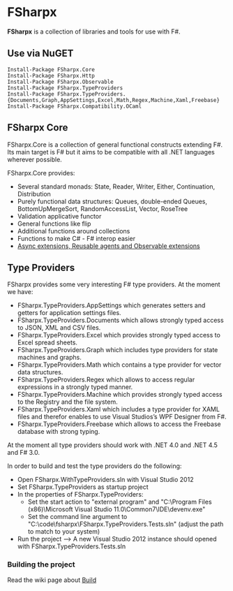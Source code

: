 # FSharpx

**FSharpx** is a collection of libraries and tools for use with F#. 

## Use via NuGET

    Install-Package FSharpx.Core 
    Install-Package FSharpx.Http
    Install-Package FSharpx.Observable
    Install-Package FSharpx.TypeProviders
    Install-Package FSharpx.TypeProviders.{Documents,Graph,AppSettings,Excel,Math,Regex,Machine,Xaml,Freebase}
    Install-Package FSharpx.Compatibility.OCaml  

## FSharpx Core

FSharpx.Core is a collection of general functional constructs extending F#. Its main target is F# but
it aims to be compatible with all .NET languages wherever possible.

FSharpx.Core provides:
 * Several standard monads: State, Reader, Writer, Either, Continuation, Distribution
 * Purely functional data structures: Queues, double-ended Queues, BottomUpMergeSort, RandomAccessList, Vector, RoseTree
 * Validation applicative functor
 * General functions like flip
 * Additional functions around collections
 * Functions to make C# - F# interop easier
 * [Async extensions, Reusable agents and Observable extensions](https://github.com/fsharp/fsharpx/wiki/FSharpx-Async-Extensions)


## Type Providers

FSharpx provides some very interesting F# type providers. At the moment we have:

 * FSharpx.TypeProviders.AppSettings which generates setters and getters for application settings files.
 * FSharpx.TypeProviders.Documents which allows strongly typed access to JSON, XML and CSV files.
 * FSharpx.TypeProviders.Excel which provides strongly typed access to Excel spread sheets.
 * FSharpx.TypeProviders.Graph which includes type providers for state machines and graphs.
 * FSharpx.TypeProviders.Math which contains a type provider for vector data structures.
 * FSharpx.TypeProviders.Regex which allows to access regular expressions in a strongly typed manner.
 * FSharpx.TypeProviders.Machine which provides strongly typed access to the Registry and the file system.
 * FSharpx.TypeProviders.Xaml which includes a type provider for XAML files and therefor enables to use Visual Studios’s WPF Designer from F#.
 * FSharpx.TypeProviders.Freebase which allows to access the Freebase database with strong typing.

At the moment all type providers should work with .NET 4.0 and .NET 4.5 and F# 3.0.

In order to build and test the type providers do the following:

 * Open FSharpx.WithTypeProviders.sln with Visual Studio 2012
 * Set FSharpx.TypeProviders as startup project
 * In the properties of FSharpx.TypeProviders:
   * Set the start action to "external program" and "C:\Program Files (x86)\Microsoft Visual Studio 11.0\Common7\IDE\devenv.exe"
   * Set the command line argument to "C:\code\fsharpx\FSharpx.TypeProviders.Tests.sln" (adjust the path to match to your system)
 * Run the project --> A new Visual Studio 2012 instance should opened with FSharpx.TypeProviders.Tests.sln


### Building the project

Read the wiki page about [Build](https://github.com/fsharp/fsharpx/wiki/Build)


